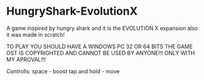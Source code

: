 # HungryShark-EvolutionX
A game inspired by hungry shark and it is the EVOLUTION X expansion also it was made in scratch!

TO PLAY YOU SHOULD HAVE A WINDOWS PC 32 OR 64 BITS
THE GAME OST IS COPYRIGHTED AND CANNOT BE USED BY ANYONE!!! ONLY WITH MY APROVAL!!!

Controlls:
space -  boost
tap and hold - move
